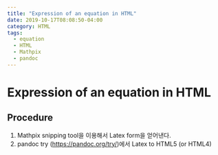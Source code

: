 ```yaml
---
title: "Expression of an equation in HTML"
date: 2019-10-17T08:08:50-04:00
category: HTML
tags:
  - equation
  - HTML
  - Mathpix
  - pandoc
---
```


# Expression of an equation in HTML

## Procedure

1. Mathpix snipping tool을 이용해서 Latex form을 얻어낸다.
2. pandoc try (https://pandoc.org/try/)에서 Latex to HTML5 (or HTML4)

